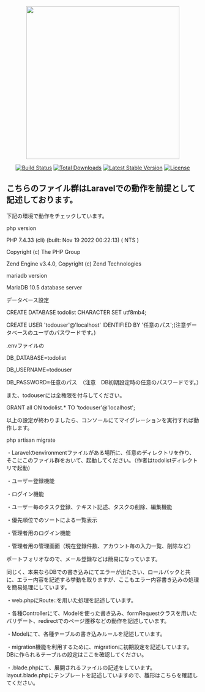 <p align="center"><a href="https://laravel.com" target="_blank"><img src="https://raw.githubusercontent.com/laravel/art/master/logo-lockup/5%20SVG/2%20CMYK/1%20Full%20Color/laravel-logolockup-cmyk-red.svg" width="400"></a></p>

<p align="center">
<a href="https://travis-ci.org/laravel/framework"><img src="https://travis-ci.org/laravel/framework.svg" alt="Build Status"></a>
<a href="https://packagist.org/packages/laravel/framework"><img src="https://img.shields.io/packagist/dt/laravel/framework" alt="Total Downloads"></a>
<a href="https://packagist.org/packages/laravel/framework"><img src="https://img.shields.io/packagist/v/laravel/framework" alt="Latest Stable Version"></a>
<a href="https://packagist.org/packages/laravel/framework"><img src="https://img.shields.io/packagist/l/laravel/framework" alt="License"></a>
</p>

## こちらのファイル群はLaravelでの動作を前提として記述しております。

<p>下記の環境で動作をチェックしています。

<p>php version</p>
<p>PHP 7.4.33 (cli) (built: Nov 19 2022 00:22:13) ( NTS )</p>
<p>Copyright (c) The PHP Group</p>
<p>Zend Engine v3.4.0, Copyright (c) Zend Technologies</p>

<p>mariadb version</p>
<p>MariaDB 10.5 database server</p>

<p>データベース設定</p>
<p>CREATE DATABASE todolist CHARACTER SET utf8mb4;</p>
<p>CREATE USER 'todouser'@'localhost' IDENTIFIED BY '任意のパス';(注意データベースのユーザのパスワードです。)</p>

<p>.envファイルの</p>
<p>DB_DATABASE=todolist</p>
<p>DB_USERNAME=todouser</p>
<p>DB_PASSWORD=任意のパス　（注意　DB初期設定時の任意のパスワードです。）</p>

<p>また、todouserには全権限を付与してください。</p>
<p>GRANT all ON todolist.* TO 'todouser'@'localhost';</p>


<p>以上の設定が終わりましたら、コンソールにてマイグレーションを実行すれば動作します。</p>
<p>php artisan migrate</p>


<p>・Laravelのenvironmentファイルがある場所に、任意のディレクトリを作り、そこにこのファイル群をおいて、起動してください。（作者はtodolistディレクトリで起動）</p>

<p>・ユーザー登録機能</p>
<p>・ログイン機能</p>
<p>・ユーザー毎のタスク登録、テキスト記述、タスクの削除、編集機能</p>
<p>・優先順位でのソートによる一覧表示</p>
<p>・管理者用のログイン機能</p>
<p>・管理者用の管理画面（現在登録件数、アカウント毎の入力一覧、削除など）</p>


<p>ポートフォリオなので、メール登録などは簡易になっています。</p>
<p>同じく、本来ならDBでの書き込みにてエラーが出たさい、ロールバックと共に、エラー内容を記述する挙動を取りますが、ここもエラー内容書き込みの処理を簡易処理にしています。</p>

<p>・web.phpにRoute::を用いた処理を記述しています。</p>
<p>・各種Controllerにて、Modelを使った書き込み、formRequestクラスを用いたバリデート、redirectでのページ遷移などの動作を記述しています。</p>
<p>・Modelにて、各種テーブルの書き込みルールを記述しています。</p>
<p>・migration機能を利用するために、migrationに初期設定を記述しています。　DBに作られるテーブルの設定はここを確認してください。</p>
<p>・.blade.phpにて、展開されるファイルの記述をしています。　layout.blade.phpにテンプレートを記述していますので、雛形はこちらを確認してください。</p>
